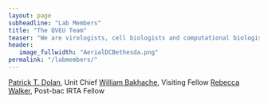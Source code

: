```yaml
---
layout: page
subheadline: "Lab Members"
title: "The QVEU Team"
teaser: "We are virologists, cell biologists and computational biologists interested in the evolution and emergence of RNA viruses."
header:
   image_fullwidth: "AerialDCBethesda.png"
permalink: "/labmembers/"
---
```

[Patrick T. Dolan](/labmembers/ptd.md), Unit Chief
[William Bakhache](/labmembers/wb.md), Visiting Fellow
[Rebecca Walker](/labmembers/rw.md), Post-bac IRTA Fellow
